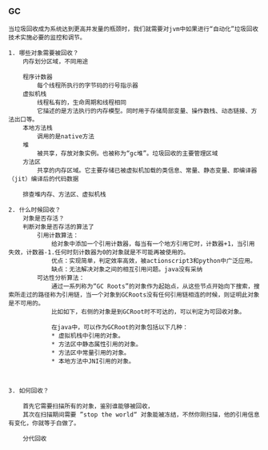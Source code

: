 ### GC
    当垃圾回收成为系统达到更高并发量的瓶颈时，我们就需要对jvm中如果进行“自动化”垃圾回收技术实施必要的监控和调节。

    1. 哪些对象需要被回收？
        内存划分区域，不同用途

        程序计数器
            每个线程所执行的字节码的行号指示器
        虚拟机栈
            线程私有的，生命周期和线程相同
            它描述的是方法执行的内存模型。同时用于存储局部变量、操作数栈、动态链接、方法出口等。
        本地方法栈
            调用的是native方法
        堆
            被共享，存放对象实例。也被称为“gc堆”。垃圾回收的主要管理区域
        方法区
            共享的内存区域。它主要存储已被虚拟机加载的类信息、常量、静态变量、即编译器（jit）编译后的代码数据

        排查堆内存、方法区、虚拟机栈

    2. 什么时候回收？
        对象是否存活？
        判断对象是否存活的算法了
            引用计数算法：
                给对象中添加一个引用计数器，每当有一个地方引用它时，计数器+1，当引用失效，计数器-1.任何时刻计数器为0的对象就是不可能再被使用的。
                优点：实现简单，判定效率高效，被actionscript3和python中广泛应用。
                缺点：无法解决对象之间的相互引用问题。java没有采纳
            可达性分析算法：
                通过一系列称为“GC Roots”的对象作为起始点，从这些节点开始向下搜索，搜索所走过的路径称为引用链，当一个对象到GCRoots没有任何引用链相连的时候，则证明此对象是不可用的。
                比如如下，右侧的对象是到GCRoot时不可达的，可以判定为可回收对象。

                在java中，可以作为GCRoot的对象包括以下几种：
                * 虚拟机栈中引用的对象。
                * 方法区中静态属性引用的对象。
                * 方法区中常量引用的对象。
                * 本地方法中JNI引用的对象。



    3. 如何回收？

        首先它需要扫描所有的对象，鉴别谁能够被回收，
        其次在扫描期间需要 ”stop the world“ 对象能被冻结，不然你刚扫描，他的引用信息有变化，你就等于白做了。

        分代回收


